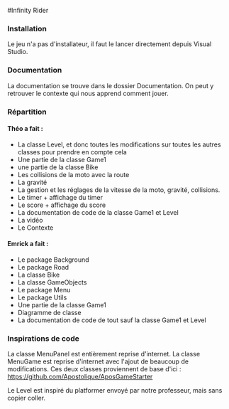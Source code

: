 #Infinity Rider

### Installation
Le jeu n'a pas d'installateur, il faut le lancer directement depuis Visual Studio.

### Documentation
La documentation se trouve dans le dossier Documentation. On peut y retrouver le contexte qui nous apprend comment jouer.

### Répartition
#### Théo a fait :
- La classe Level, et donc toutes les modifications sur toutes les autres classes pour prendre en compte cela
- Une partie de la classe Game1
- une partie de la classe Bike
- Les collisions de la moto avec la route
- La gravité
- La gestion et les réglages de la vitesse de la moto, gravité, collisions.    
- Le timer + affichage du timer
- Le score + affichage du score 
- La documentation de code de la classe Game1 et Level
- La vidéo
- Le Contexte

#### Emrick a fait :
- Le package Background
- Le package Road
- La classe Bike
- La classe GameObjects
- Le package Menu
- Le package Utils
- Une partie de la classe Game1
- Diagramme de classe
- La documentation de code de tout sauf la classe Game1 et Level

### Inspirations de code
La classe MenuPanel est entièrement reprise d'internet. La classe MenuGame est reprise d'internet avec l'ajout de beaucoup de modifications.
Ces deux classes proviennent de base d'ici : https://github.com/Apostolique/AposGameStarter

Le Level est inspiré du platformer envoyé par notre professeur, mais sans copier coller.




